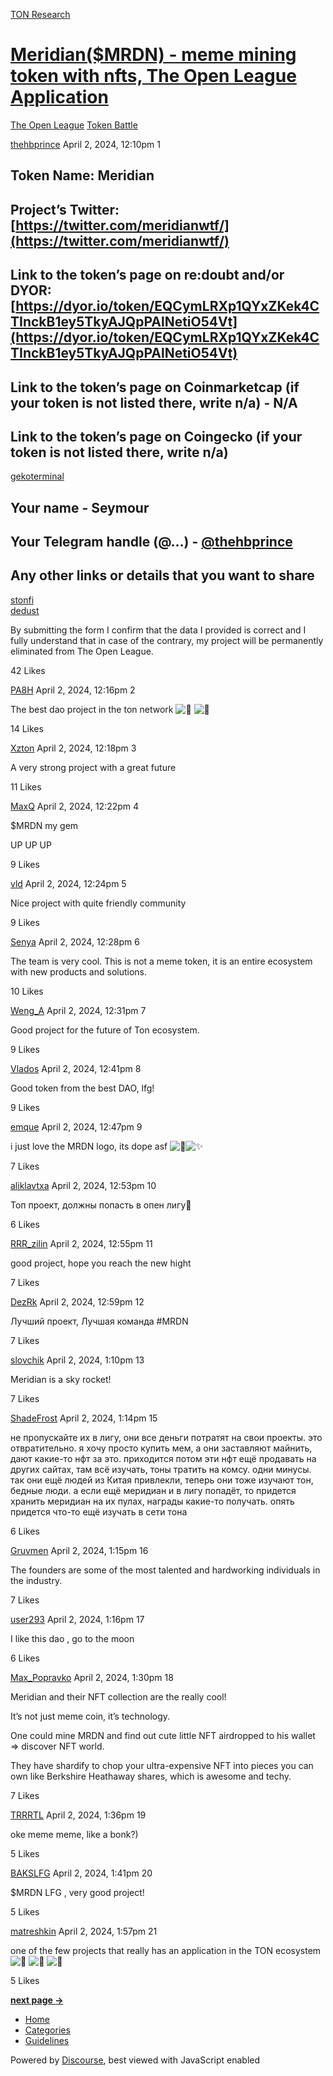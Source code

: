 [TON Research](/)

# [Meridian($MRDN) - meme mining token with nfts, The Open League Application](/t/meridian-mrdn-meme-mining-token-with-nfts-the-open-league-application/3619)

[The Open League](/c/the-open-league/token-leaderboard/57)  [Token Battle](/c/the-open-league/token-leaderboard/57) 

    

[thehbprince](https://tonresear.ch/u/thehbprince)  April 2, 2024, 12:10pm  1

## [](#token-name-meridian-1)Token Name: Meridian

## [](#projects-twitter-httpstwittercommeridianwtf-2)Project’s Twitter: [https://twitter.com/meridianwtf/](https://twitter.com/meridianwtf/)

## [](#link-to-the-tokens-page-on-redoubt-andor-dyor-httpsdyoriotokeneqcymlrxp1qyxzkek4ctinckb1ey5tkyajqppalnetio54vt-3)Link to the token’s page on re:doubt and/or DYOR: [https://dyor.io/token/EQCymLRXp1QYxZKek4CTInckB1ey5TkyAJQpPAlNetiO54Vt](https://dyor.io/token/EQCymLRXp1QYxZKek4CTInckB1ey5TkyAJQpPAlNetiO54Vt)

## [](#link-to-the-tokens-page-on-coinmarketcap-if-your-token-is-not-listed-there-write-na-na-4)Link to the token’s page on Coinmarketcap (if your token is not listed there, write n/a) - N/A

## [](#link-to-the-tokens-page-on-coingecko-if-your-token-is-not-listed-there-write-na-5)Link to the token’s page on Coingecko (if your token is not listed there, write n/a)

[gekoterminal](https://www.geckoterminal.com/ton/pools/EQCZBr4PnOkRCZLa-PKo0o9zTGRjp10_YhWCV2syVB3VHU04?utm_source=coingecko&utm_medium=referral&utm_campaign=searchresults)

## [](#your-name-seymour-6)Your name - Seymour

## [](#your-telegram-handle-thehbprince-7)Your Telegram handle (@…) - [@thehbprince](/u/thehbprince)

## [](#any-other-links-or-details-that-you-want-to-share-8)Any other links or details that you want to share

[stonfi](https://app.ston.fi/pools/EQCZBr4PnOkRCZLa-PKo0o9zTGRjp10_YhWCV2syVB3VHU04)  
[dedust](https://dedust.io/pools/EQCzTalCUK6loSzZNPU_T0rvn3VsWkd4yrCE5Ke0QBiYUiXu)

By submitting the form I confirm that the data I provided is correct and I fully understand that in case of the contrary, my project will be permanently eliminated from The Open League.

  42 Likes

[PA8H](https://tonresear.ch/u/PA8H) April 2, 2024, 12:16pm  2

The best dao project in the ton network ![:rocket:](https://tonresear.ch/images/emoji/twitter/rocket.png?v=12 ":rocket:") ![:gem:](https://tonresear.ch/images/emoji/twitter/gem.png?v=12 ":gem:")

  14 Likes

[Xzton](https://tonresear.ch/u/Xzton) April 2, 2024, 12:18pm  3

A very strong project with a great future

  11 Likes

[MaxQ](https://tonresear.ch/u/MaxQ) April 2, 2024, 12:22pm  4

$MRDN my gem

UP UP UP

  9 Likes

[vld](https://tonresear.ch/u/vld) April 2, 2024, 12:24pm  5

Nice project with quite friendly community

  9 Likes

[Senya](https://tonresear.ch/u/Senya) April 2, 2024, 12:28pm  6

The team is very cool. This is not a meme token, it is an entire ecosystem with new products and solutions.

  10 Likes

[Weng\_A](https://tonresear.ch/u/Weng_A) April 2, 2024, 12:31pm  7

Good project for the future of Ton ecosystem.

  9 Likes

[Vlados](https://tonresear.ch/u/Vlados) April 2, 2024, 12:41pm  8

Good token from the best DAO, lfg!

  9 Likes

[emque](https://tonresear.ch/u/emque) April 2, 2024, 12:47pm  9

i just love the MRDN logo, its dope asf ![:gem:](https://tonresear.ch/images/emoji/twitter/gem.png?v=12 ":gem:")![:sparkles:](https://tonresear.ch/images/emoji/twitter/sparkles.png?v=12 ":sparkles:")

  7 Likes

[aliklavtxa](https://tonresear.ch/u/aliklavtxa) April 2, 2024, 12:53pm  10

Топ проект, должны попасть в опен лигу🚀

  6 Likes

[RRR\_zilin](https://tonresear.ch/u/RRR_zilin) April 2, 2024, 12:55pm  11

good project, hope you reach the new hight

  7 Likes

[DezRk](https://tonresear.ch/u/DezRk) April 2, 2024, 12:59pm  12

Лучший проект, Лучшая команда #MRDN

  7 Likes

[slovchik](https://tonresear.ch/u/slovchik) April 2, 2024, 1:10pm  13

Meridian is a sky rocket!

  7 Likes

[ShadeFrost](https://tonresear.ch/u/ShadeFrost) April 2, 2024, 1:14pm  15

не пропускайте их в лигу, они все деньги потратят на свои проекты. это отвратительно. я хочу просто купить мем, а они заставляют майнить, дают какие-то нфт за это. приходится потом эти нфт ещё продавать на других сайтах, там всё изучать, тоны тратить на комсу. одни минусы. так они ещё людей из Китая привлекли, теперь они тоже изучают тон, бедные люди. а если ещё меридиан и в лигу попадёт, то придется хранить меридиан на их пулах, награды какие-то получать. опять придется что-то ещё изучать в сети тона

  6 Likes

[Gruvmen](https://tonresear.ch/u/Gruvmen) April 2, 2024, 1:15pm  16

The founders are some of the most talented and hardworking individuals in the industry.

  7 Likes

[user293](https://tonresear.ch/u/user293) April 2, 2024, 1:16pm  17

I like this dao , go to the moon

  6 Likes

[Max\_Popravko](https://tonresear.ch/u/Max_Popravko) April 2, 2024, 1:30pm  18

Meridian and their NFT collection are the really cool!

It’s not just meme coin, it’s technology.

One could mine MRDN and find out cute little NFT airdropped to his wallet => discover NFT world.

They have shardify to chop your ultra-expensive NFT into pieces you can own like Berkshire Heathaway shares, which is awesome and techy.

  7 Likes

[TRRRTL](https://tonresear.ch/u/TRRRTL) April 2, 2024, 1:36pm  19

oke meme meme, like a bonk?)

  5 Likes

[BAKSLFG](https://tonresear.ch/u/BAKSLFG) April 2, 2024, 1:41pm  20

$MRDN LFG , very good project!

  5 Likes

[matreshkin](https://tonresear.ch/u/matreshkin) April 2, 2024, 1:57pm  21

one of the few projects that really has an application in the TON ecosystem ![:rocket:](https://tonresear.ch/images/emoji/twitter/rocket.png?v=12 ":rocket:") ![:rocket:](https://tonresear.ch/images/emoji/twitter/rocket.png?v=12 ":rocket:") ![:rocket:](https://tonresear.ch/images/emoji/twitter/rocket.png?v=12 ":rocket:")

  5 Likes

**[next page →](/t/meridian-mrdn-meme-mining-token-with-nfts-the-open-league-application/3619?page=2)**

*   [Home](/)
*   [Categories](/categories)
*   [Guidelines](/guidelines)

Powered by [Discourse](https://www.discourse.org), best viewed with JavaScript enabled